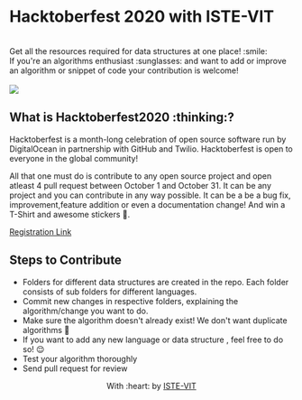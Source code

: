 <h1>
 Hacktoberfest 2020 with ISTE-VIT
</h1>
<br> Get all the resources required for data structures at one place! :smile: 
<br>
If you're an algorithms enthusiast :sunglasses: and want to add or improve an algorithm or snippet of code your contribution is welcome! 
<br>


<br>
<img src="https://embed-fastly.wistia.com/deliveries/49bd387c40e2c5aada92abdf973bc46d.webp?image_crop_resized=960x540">

<h2>
 What is Hacktoberfest2020 :thinking:? 
</h2>
Hacktoberfest is a month-long celebration of open source software run by DigitalOcean in partnership with GitHub and Twilio. Hacktoberfest is open to everyone in the global community!

All that one must do is contribute to any open source project and open atleast 4 pull request between October 1 and October 31. It can be any project and you can contribute in any way possible. It can be a be a bug fix, improvement,feature addition  or even a documentation change! And win a T-Shirt and awesome stickers :star_struck:.


[Registration Link](https://hacktoberfest.digitalocean.com/)



## Steps to Contribute

* Folders for different data structures are created in the repo. Each folder consists of sub folders for different languages.
* Commit new changes in respective folders, explaining the algorithm/change you want to do.
* Make sure the algorithm doesn't already exist! We don't want duplicate algorithms 😬
* If you want to add any new language or data structure , feel free to do so! :relieved: 
* Test your algorithm thoroughly 
* Send pull request for review 



<p align="center">
	With :heart: by <a href="https://istevit.in/" target="_blank">ISTE-VIT</a>
</p>
